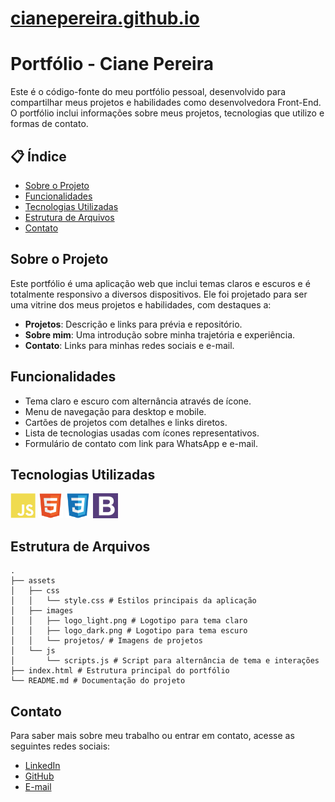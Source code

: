 # [cianepereira.github.io](https://ciane-pereira.github.io/cianepereira.github.io/)
# Portfólio - Ciane Pereira
Este é o código-fonte do meu portfólio pessoal, desenvolvido para compartilhar meus projetos e habilidades como desenvolvedora Front-End. O portfólio inclui informações sobre meus projetos, tecnologias que utilizo e formas de contato.

## 📋 Índice
- [Sobre o Projeto](#sobre-o-projeto)
- [Funcionalidades](#funcionalidades)
- [Tecnologias Utilizadas](#tecnologias-utilizadas)
- [Estrutura de Arquivos](#estrutura-de-arquivos)
- [Contato](#contato)

## Sobre o Projeto
Este portfólio é uma aplicação web que inclui temas claros e escuros e é totalmente responsivo a diversos dispositivos. Ele foi projetado para ser uma vitrine dos meus projetos e habilidades, com destaques a:

- **Projetos**: Descrição e links para prévia e repositório.
- **Sobre mim**: Uma introdução sobre minha trajetória e experiência.
- **Contato**: Links para minhas redes sociais e e-mail.

## Funcionalidades
- Tema claro e escuro com alternância através de ícone.
- Menu de navegação para desktop e mobile.
- Cartões de projetos com detalhes e links diretos.
- Lista de tecnologias usadas com ícones representativos.
- Formulário de contato com link para WhatsApp e e-mail.

## Tecnologias Utilizadas
<img src="https://raw.githubusercontent.com/devicons/devicon/master/icons/javascript/javascript-plain.svg" width="40"> <img src="https://raw.githubusercontent.com/devicons/devicon/master/icons/html5/html5-original.svg" width="40"> <img src="https://raw.githubusercontent.com/devicons/devicon/master/icons/css3/css3-original.svg" width="40"> <img src="assets/images/technologies/bootstrap5.jpg" width="40" height="40">

## Estrutura de Arquivos
```plaintext
.
├── assets
│   ├── css
│   │   └── style.css # Estilos principais da aplicação
│   ├── images
│   │   ├── logo_light.png # Logotipo para tema claro
│   │   ├── logo_dark.png # Logotipo para tema escuro
│   │   └── projetos/ # Imagens de projetos
│   └── js
│       └── scripts.js # Script para alternância de tema e interações
├── index.html # Estrutura principal do portfólio
└── README.md # Documentação do projeto
```

## Contato
Para saber mais sobre meu trabalho ou entrar em contato, acesse as seguintes redes sociais:
- [LinkedIn](https://br.linkedin.com/in/ciane-pereira)
- [GitHub](https://github.com/ciane-pereira)
- [E-mail](mailto:cianepereira@gmail.com)
